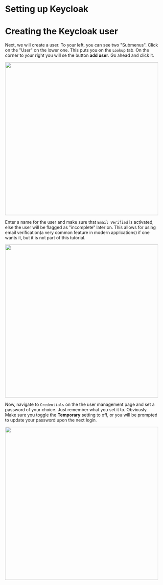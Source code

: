 # Setting up Keycloak 

# Creating the Keycloak user 

Next, we will create a user. To your left, you can see two "Submenus". Click on the "User" on the lower one. This puts you on the `Lookup` tab. On the corner to your right you will se the button **add user**. Go ahead and click it.

<img src="https://github.com/wska/katacoda-scenarios/blob/main/add-login-to-python-flask-app-using-keycloak/img/3.png?raw=true" width="500">

Enter a name for the user and make sure that `Email Verified` is activated, else the user will be flagged as "incomplete" later on. This allows for using email verification(a very common feature in modern applications) if one wants it, but it is not part of this tutorial.  

<img src="https://github.com/wska/katacoda-scenarios/blob/main/add-login-to-python-flask-app-using-keycloak/img/4.png?raw=true" width="500">

Now, navigate to `Credentials` on the the user management page and set a password of your choice. Just remember what you set it to. Obviously. Make sure you toggle the **Temporary** setting to off, or you will be prompted to update your password upon the next login. 

<img src="https://github.com/wska/katacoda-scenarios/blob/main/add-login-to-python-flask-app-using-keycloak/img/5.png?raw=true" width="500">
